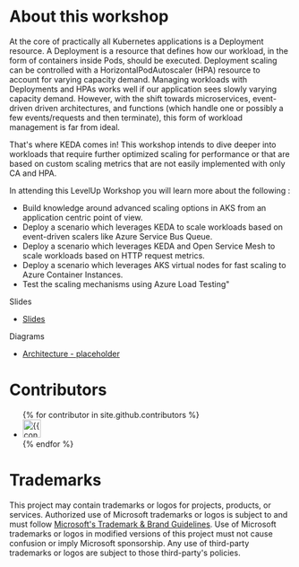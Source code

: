 #  About this workshop


At the core of practically all Kubernetes applications is a Deployment resource. A Deployment is a resource that defines how our workload, in the form of containers inside Pods, should be executed. Deployment scaling can be controlled with a HorizontalPodAutoscaler (HPA) resource to account for varying capacity demand. Managing workloads with Deployments and HPAs works well if our application sees slowly varying capacity demand. However, with the shift towards microservices, event-driven driven architectures, and functions (which handle one or possibly a few events/requests and then terminate), this form of workload management is far from ideal.
 
That's where KEDA comes in! This workshop intends to dive deeper into workloads that require further optimized scaling for performance or that are based on custom scaling metrics that are not easily implemented with only CA and HPA.
 
In attending this LevelUp Workshop you will learn more about the following :
- Build knowledge around advanced scaling options in AKS from an application centric point of view.
- Deploy a scenario which leverages KEDA to scale workloads based on event-driven scalers like Azure Service Bus Queue.
- Deploy a scenario which leverages KEDA and Open Service Mesh to scale workloads based on HTTP request metrics.
- Deploy a scenario which leverages AKS virtual nodes for fast scaling to Azure Container Instances.
- Test the scaling mechanisms using Azure Load Testing"

Slides

- [Slides](assets/slides/ppt.pttx)

Diagrams

- [Architecture - placeholder](assets/images/levelup-architecture.png)



# Contributors

<ul class="list-style-none">
{% for contributor in site.github.contributors %}
  <li class="d-inline-block mr-1">
     <a href="{{ contributor.html_url }}"><img src="{{ contributor.avatar_url }}" width="32" height="32" alt="{{ contributor.login }}"/></a>
  </li>
{% endfor %}
</ul>


# Trademarks

This project may contain trademarks or logos for projects, products, or services. Authorized use of Microsoft 
trademarks or logos is subject to and must follow 
[Microsoft's Trademark & Brand Guidelines](https://www.microsoft.com/en-us/legal/intellectualproperty/trademarks/usage/general).
Use of Microsoft trademarks or logos in modified versions of this project must not cause confusion or imply Microsoft sponsorship.
Any use of third-party trademarks or logos are subject to those third-party's policies.

